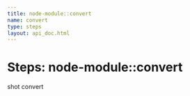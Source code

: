 ```yaml
---
title: node-module::convert
name: convert
type: steps
layout: api_doc.html
---
```

# Steps: node-module::convert


shot convert


